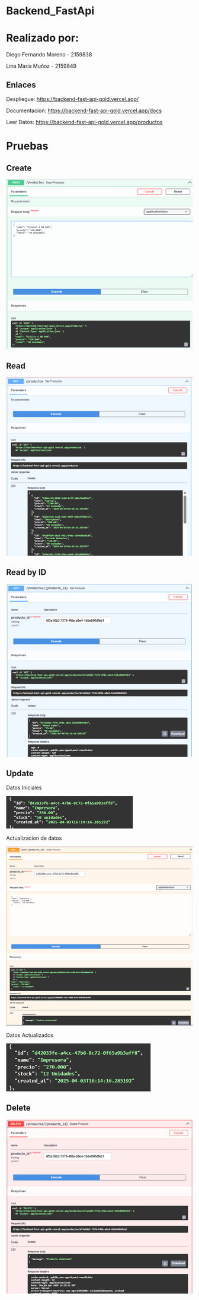 # Backend_FastApi
# Realizado por:
Diego Fernando Moreno - 2159838


Lina Maria Muñoz - 2159849

## Enlaces 
Despliegue: https://backend-fast-api-gold.vercel.app/


Documentacion: https://backend-fast-api-gold.vercel.app/docs


Leer Datos: https://backend-fast-api-gold.vercel.app/productos

# Pruebas
## Create
![Creación de producto](Imagenes/Create.png)
## Read
![Lectura de productos](Imagenes/Read.png)
## Read by ID
![Lectura de productos](Imagenes/ReadbyID.png)
## Update
Datos Iniciales

![Datos iniciales](Imagenes/Inicial.png)

Actualizacion de datos

![Actualizar Producto](Imagenes/Update.png)

Datos Actualizados

![Datos Actualizados](Imagenes/Final.png)
## Delete
![Eliminar producto](Imagenes/Delete.png)

